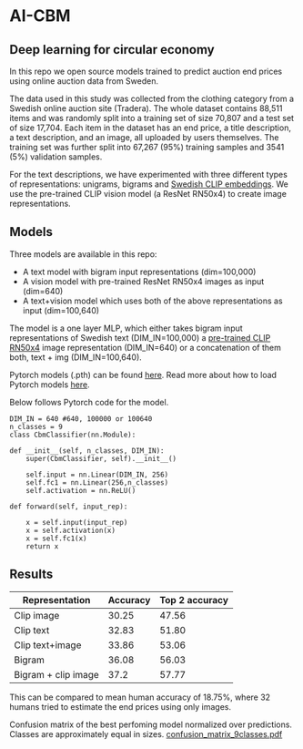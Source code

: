 # AI-CBM
## Deep learning for circular economy

In this repo we open source models trained to predict auction end prices using online auction data from Sweden.

The data used in this study was collected from the clothing category from a Swedish online auction site (Tradera). The whole dataset contains 88,511 items and was randomly split into a training set of size 70,807 and a test set of size 17,704. Each item in the dataset has an end price, a title description, a text description, and an image, all uploaded by users themselves. The training set was further split into 67,267 (95%) training samples and 3541 (5%) validation samples.

For the text descriptions, we have experimented with three different types of representations: unigrams, bigrams and [Swedish CLIP embeddings](https://github.com/FreddeFrallan/Multilingual-CLIP). We use the pre-trained CLIP vision model (a ResNet RN50x4) to create image representations.

## Models

Three models are available in this repo:

* A text model with bigram input representations (dim=100,000)
* A vision model with pre-trained ResNet RN50x4 images as input (dim=640)
* A text+vision model which uses both of the above representations as input (dim=100,640)

The model is a one layer MLP, which either takes bigram input representations of Swedish text (DIM_IN=100,000) a [pre-trained CLIP RN50x4](https://github.com/openai/CLIP) image representation (DIM_IN=640) or a concatenation of them both, text + img (DIM_IN=100,640).

Pytorch models (.pth) can be found [here](https://github.com/edvinli/AI-CBM/tree/main/models). Read more about how to load Pytorch models [here](https://pytorch.org/tutorials/beginner/saving_loading_models.html). 

Below follows Pytorch code for the model.


    DIM_IN = 640 #640, 100000 or 100640
    n_classes = 9
    class CbmClassifier(nn.Module):

    def __init__(self, n_classes, DIM_IN):
        super(CbmClassifier, self).__init__()

        self.input = nn.Linear(DIM_IN, 256)
        self.fc1 = nn.Linear(256,n_classes)
        self.activation = nn.ReLU()

    def forward(self, input_rep):
        
        x = self.input(input_rep)
        x = self.activation(x)
        x = self.fc1(x)
        return x


## Results

| Representation | Accuracy | Top 2 accuracy  |
| ----------- | ----------- | ----------- |
| Clip image  | 30.25       | 47.56 |
| Clip text   | 32.83       | 51.80 |
| Clip text+image | 33.86 | 53.06 |
| Bigram | 36.08 | 56.03 |
| Bigram + clip image | 37.2 | 57.77 |

This can be compared to mean human accuracy of 18.75%, where 32 humans tried to estimate the end prices using only images.

Confusion matrix of the best perfoming model normalized over predictions. Classes are approximately equal in sizes.
[confusion_matrix_9classes.pdf](https://github.com/edvinli/AI-CBM/files/8450350/confusion_matrix_9classes.pdf)

